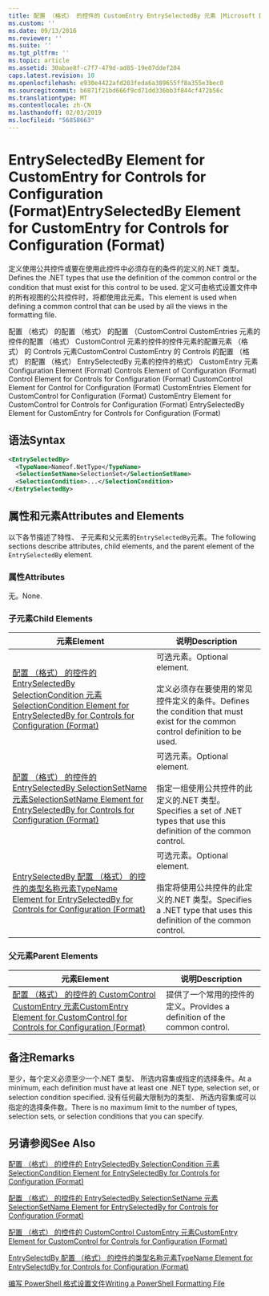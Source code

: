 ```yaml
---
title: 配置 （格式） 的控件的 CustomEntry EntrySelectedBy 元素 |Microsoft Docs
ms.custom: ''
ms.date: 09/13/2016
ms.reviewer: ''
ms.suite: ''
ms.tgt_pltfrm: ''
ms.topic: article
ms.assetid: 30abae8f-c7f7-479d-ad85-19e07ddef204
caps.latest.revision: 10
ms.openlocfilehash: e930e4422afd203feda6a389655ff8a355e3bec0
ms.sourcegitcommit: b6871f21bd666f9cd71dd336bb3f844cf472b56c
ms.translationtype: MT
ms.contentlocale: zh-CN
ms.lasthandoff: 02/03/2019
ms.locfileid: "56858663"
---
```

# <a name="entryselectedby-element-for-customentry-for-controls-for-configuration-format"></a><span data-ttu-id="198da-102">EntrySelectedBy Element for CustomEntry for Controls for Configuration (Format)</span><span class="sxs-lookup"><span data-stu-id="198da-102">EntrySelectedBy Element for CustomEntry for Controls for Configuration (Format)</span></span>

<span data-ttu-id="198da-103">定义使用公共控件或要在使用此控件中必须存在的条件的定义的.NET 类型。</span><span class="sxs-lookup"><span data-stu-id="198da-103">Defines the .NET types that use the definition of the common control or the condition that must exist for this control to be used.</span></span> <span data-ttu-id="198da-104">定义可由格式设置文件中的所有视图的公共控件时，将都使用此元素。</span><span class="sxs-lookup"><span data-stu-id="198da-104">This element is used when defining a common control that can be used by all the views in the formatting file.</span></span>

<span data-ttu-id="198da-105">配置 （格式） 的配置 （格式） 的配置 （CustomControl CustomEntries 元素的控件的配置 （格式） CustomControl 元素的控件的控件元素的配置元素 （格式） 的 Controls 元素CustomControl CustomEntry 的 Controls 的配置 （格式） 的配置 （格式） EntrySelectedBy 元素的控件的格式） CustomEntry 元素</span><span class="sxs-lookup"><span data-stu-id="198da-105">Configuration Element (Format) Controls Element of Configuration (Format) Control Element for Controls for Configuration (Format) CustomControl Element for Control for Configuration (Format) CustomEntries Element for CustomControl for Configuration (Format) CustomEntry Element for CustomControl for Controls for Configuration (Format) EntrySelectedBy Element for CustomEntry for Controls for Configuration (Format)</span></span>

## <a name="syntax"></a><span data-ttu-id="198da-106">语法</span><span class="sxs-lookup"><span data-stu-id="198da-106">Syntax</span></span>

```xml
<EntrySelectedBy>
  <TypeName>Nameof.NetType</TypeName>
  <SelectionSetName>SelectionSet</SelectionSetName>
  <SelectionCondition>...</SelectionCondition>
</EntrySelectedBy>
```

## <a name="attributes-and-elements"></a><span data-ttu-id="198da-107">属性和元素</span><span class="sxs-lookup"><span data-stu-id="198da-107">Attributes and Elements</span></span>

<span data-ttu-id="198da-108">以下各节描述了特性、 子元素和父元素的`EntrySelectedBy`元素。</span><span class="sxs-lookup"><span data-stu-id="198da-108">The following sections describe attributes, child elements, and the parent element of the `EntrySelectedBy` element.</span></span>

### <a name="attributes"></a><span data-ttu-id="198da-109">属性</span><span class="sxs-lookup"><span data-stu-id="198da-109">Attributes</span></span>

<span data-ttu-id="198da-110">无。</span><span class="sxs-lookup"><span data-stu-id="198da-110">None.</span></span>

### <a name="child-elements"></a><span data-ttu-id="198da-111">子元素</span><span class="sxs-lookup"><span data-stu-id="198da-111">Child Elements</span></span>

|<span data-ttu-id="198da-112">元素</span><span class="sxs-lookup"><span data-stu-id="198da-112">Element</span></span>|<span data-ttu-id="198da-113">说明</span><span class="sxs-lookup"><span data-stu-id="198da-113">Description</span></span>|
|-------------|-----------------|
|[<span data-ttu-id="198da-114">配置 （格式） 的控件的 EntrySelectedBy SelectionCondition 元素</span><span class="sxs-lookup"><span data-stu-id="198da-114">SelectionCondition Element for EntrySelectedBy for Controls for Configuration (Format)</span></span>](./selectioncondition-element-for-entryselectedby-for-controls-for-configuration-format.md)|<span data-ttu-id="198da-115">可选元素。</span><span class="sxs-lookup"><span data-stu-id="198da-115">Optional element.</span></span><br /><br /> <span data-ttu-id="198da-116">定义必须存在要使用的常见控件定义的条件。</span><span class="sxs-lookup"><span data-stu-id="198da-116">Defines the condition that must exist for the common control definition to be used.</span></span>|
|[<span data-ttu-id="198da-117">配置 （格式） 的控件的 EntrySelectedBy SelectionSetName 元素</span><span class="sxs-lookup"><span data-stu-id="198da-117">SelectionSetName Element for EntrySelectedBy for Controls for Configuration (Format)</span></span>](./selectionsetname-element-for-selectioncondition-for-controls-for-configuration-format.md)|<span data-ttu-id="198da-118">可选元素。</span><span class="sxs-lookup"><span data-stu-id="198da-118">Optional element.</span></span><br /><br /> <span data-ttu-id="198da-119">指定一组使用公共控件的此定义的.NET 类型。</span><span class="sxs-lookup"><span data-stu-id="198da-119">Specifies a set of .NET types that use this definition of the common control.</span></span>|
|[<span data-ttu-id="198da-120">EntrySelectedBy 配置 （格式） 的控件的类型名称元素</span><span class="sxs-lookup"><span data-stu-id="198da-120">TypeName Element for EntrySelectedBy for Controls for Configuration (Format)</span></span>](./typename-element-for-entryselectedby-for-controls-for-configuration-format.md)|<span data-ttu-id="198da-121">可选元素。</span><span class="sxs-lookup"><span data-stu-id="198da-121">Optional element.</span></span><br /><br /> <span data-ttu-id="198da-122">指定将使用公共控件的此定义的.NET 类型。</span><span class="sxs-lookup"><span data-stu-id="198da-122">Specifies a .NET type that uses this definition of the common control.</span></span>|

### <a name="parent-elements"></a><span data-ttu-id="198da-123">父元素</span><span class="sxs-lookup"><span data-stu-id="198da-123">Parent Elements</span></span>

|<span data-ttu-id="198da-124">元素</span><span class="sxs-lookup"><span data-stu-id="198da-124">Element</span></span>|<span data-ttu-id="198da-125">说明</span><span class="sxs-lookup"><span data-stu-id="198da-125">Description</span></span>|
|-------------|-----------------|
|[<span data-ttu-id="198da-126">配置 （格式） 的控件的 CustomControl CustomEntry 元素</span><span class="sxs-lookup"><span data-stu-id="198da-126">CustomEntry Element for CustomControl for Controls for Configuration (Format)</span></span>](./customentry-element-for-customcontrol-for-controls-for-configuration-format.md)|<span data-ttu-id="198da-127">提供了一个常用的控件的定义。</span><span class="sxs-lookup"><span data-stu-id="198da-127">Provides a definition of the common control.</span></span>|

## <a name="remarks"></a><span data-ttu-id="198da-128">备注</span><span class="sxs-lookup"><span data-stu-id="198da-128">Remarks</span></span>

<span data-ttu-id="198da-129">至少，每个定义必须至少一个.NET 类型、 所选内容集或指定的选择条件。</span><span class="sxs-lookup"><span data-stu-id="198da-129">At a minimum, each definition must have at least one .NET type, selection set, or selection condition specified.</span></span> <span data-ttu-id="198da-130">没有任何最大限制为的类型、 所选内容集或可以指定的选择条件数。</span><span class="sxs-lookup"><span data-stu-id="198da-130">There is no maximum limit to the number of types, selection sets, or selection conditions that you can specify.</span></span>

## <a name="see-also"></a><span data-ttu-id="198da-131">另请参阅</span><span class="sxs-lookup"><span data-stu-id="198da-131">See Also</span></span>

[<span data-ttu-id="198da-132">配置 （格式） 的控件的 EntrySelectedBy SelectionCondition 元素</span><span class="sxs-lookup"><span data-stu-id="198da-132">SelectionCondition Element for EntrySelectedBy for Controls for Configuration (Format)</span></span>](./selectioncondition-element-for-entryselectedby-for-controls-for-configuration-format.md)

[<span data-ttu-id="198da-133">配置 （格式） 的控件的 EntrySelectedBy SelectionSetName 元素</span><span class="sxs-lookup"><span data-stu-id="198da-133">SelectionSetName Element for EntrySelectedBy for Controls for Configuration (Format)</span></span>](./selectionsetname-element-for-selectioncondition-for-controls-for-configuration-format.md)

[<span data-ttu-id="198da-134">配置 （格式） 的控件的 CustomControl CustomEntry 元素</span><span class="sxs-lookup"><span data-stu-id="198da-134">CustomEntry Element for CustomControl for Controls for Configuration (Format)</span></span>](./customentry-element-for-customcontrol-for-controls-for-configuration-format.md)

[<span data-ttu-id="198da-135">EntrySelectdBy 配置 （格式） 的控件的类型名称元素</span><span class="sxs-lookup"><span data-stu-id="198da-135">TypeName Element for EntrySelectdBy for Controls for Configuration (Format)</span></span>](./typename-element-for-selectioncondition-for-controls-for-configuration-format.md)

[<span data-ttu-id="198da-136">编写 PowerShell 格式设置文件</span><span class="sxs-lookup"><span data-stu-id="198da-136">Writing a PowerShell Formatting File</span></span>](./writing-a-powershell-formatting-file.md)

